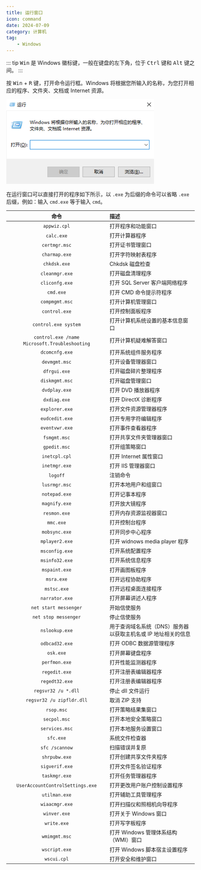 ```yaml
---
title: 运行窗口
icon: command
date: 2024-07-09
category: 计算机
tag:
    - Windows
---
```


::: tip
<kbd>Win</kbd> 是 Windows 徽标键，一般在键盘的左下角，位于 <kbd>Ctrl</kbd> 键和 <kbd>Alt</kbd> 键之间。
:::

按 <kbd>Win</kbd> + <kbd>R</kbd> 键，打开命令运行框。Windows 将根据您所输入的名称，为您打开相应的程序、文件夹、文档或 Internet 资源。

![运行窗口](./assets/run_box.jpg)

在运行窗口可以直接打开的程序如下所示，以 `.exe` 为后缀的命令可以省略 `.exe` 后缀，例如：输入 `cmd.exe` 等于输入 `cmd`。

|  命令  |  描述  |
|  :----:  |  :----  |
|  `appwiz.cpl`  |  打开程序和功能窗口  |
|  `calc.exe`  |  打开计算器程序  |
|  `certmgr.msc`  |  打开证书管理窗口  |
|  `charmap.exe`  |  打开字符映射表程序  |
|  `chkdsk.exe`  |  Chkdsk 磁盘检查  |
|  `cleanmgr.exe`  |  打开磁盘清理程序  |
|  `cliconfg.exe`  |  打开 SQL Server 客户端网络程序  |
|  `cmd.exe`  |  打开 CMD 命令提示符程序  |
|  `compmgmt.msc`  |  打开计算机管理窗口  |
|  `control.exe`  |  打开控制面板程序  |
|  `control.exe system`  |  打开计算机系统设置的基本信息窗口  |
|  `control.exe /name Microsoft.Troubleshooting`  |  打开计算机疑难解答窗口  |
|  `dcomcnfg.exe`  |  打开系统组件服务程序  |
|  `devmgmt.msc`  |  打开设备管理器窗口  |
|  `dfrgui.exe`  |  打开磁盘碎片整理程序  |
|  `diskmgmt.msc`  |  打开磁盘管理窗口  |
|  `dvdplay.exe`  |  打开 DVD 播放器程序  |
|  `dxdiag.exe`  |  打开 DirectX 诊断程序  |
|  `explorer.exe`  |  打开文件资源管理器程序  |
|  `eudcedit.exe`  |  打开专用字符编辑程序  |
|  `eventvwr.exe`  |  打开事件查看器程序  |
|  `fsmgmt.msc`  |  打开共享文件夹管理器窗口  |
|  `gpedit.msc`  |  打开组策略窗口  |
|  `inetcpl.cpl`  |  打开 Internet 属性窗口  |
|  `inetmgr.exe`  |  打开 IIS 管理器窗口  |
|  `logoff`  |  注销命令  |
|  `lusrmgr.msc`  |  打开本地用户和组窗口  |
|  `notepad.exe`  |  打开记事本程序  |
|  `magnify.exe`  |  打开放大镜程序  |
|  `resmon.exe`  |  打开内存资源监视器窗口  |
|  `mmc.exe`  |  打开控制台程序  |
|  `mobsync.exe`  |  打开同步中心程序  |
|  `mplayer2.exe`  |  打开 widnows media player 程序  |
|  `msconfig.exe`  |  打开系统配置程序  |
|  `msinfo32.exe`  |  打开系统信息程序  |
|  `mspaint.exe`  |  打开画图板程序  |
|  `msra.exe`  |  打开远程协助程序  |
|  `mstsc.exe`  |  打开远程桌面连接程序  |
|  `narrator.exe`  |  打开屏幕讲述人程序  |
|  `net start messenger`  |  开始信使服务  |
|  `net stop messenger`  |  停止信使服务  |
|  `nslookup.exe`  |  用于查询域名系统（DNS）服务器以获取主机名或 IP 地址相关的信息  |
|  `odbcad32.exe`  |  打开 ODBC 数据源管理程序  |
|  `osk.exe`  |  打开屏幕键盘程序  |
|  `perfmon.exe`  |  打开性能监测器程序  |
|  `regedit.exe`  |  打开注册表编辑器程序  |
|  `regedt32.exe`  |  打开注册表编辑器程序  |
|  `regsvr32 /u *.dll`  |  停止 dll 文件运行  |
|  `regsvr32 /u zipfldr.dll`  |  取消 ZIP 支持  |
|  `rsop.msc`  |  打开策略结果集窗口  |
|  `secpol.msc`  |  打开本地安全策略窗口  |
|  `services.msc`  |  打开本地服务设置窗口  |
|  `sfc.exe`  |  系统文件检查器  |
|  `sfc /scannow`  |  扫描错误并复原  |
|  `shrpubw.exe`  |  打开创建共享文件夹程序  |
|  `sigverif.exe`  |  打开文件签名验证程序  |
|  `taskmgr.exe`  |  打开任务管理器程序  |
|  `UserAccountControlSettings.exe`  |  打开更改用户账户控制设置程序  |
|  `utilman.exe`  |  打开辅助工具管理程序  |
|  `wiaacmgr.exe`  |  打开扫描仪和照相机向导程序  |
|  `winver.exe`  |  打开关于 Windows 窗口  |
|  `write.exe`  |  打开写字板程序  |
|  `wmimgmt.msc`  |  打开 Windows 管理体系结构（WMI）窗口  |
|  `wscript.exe`  |  打开 Windows 脚本宿主设置程序  |
|  `wscui.cpl`  |  打开安全和维护窗口  |
